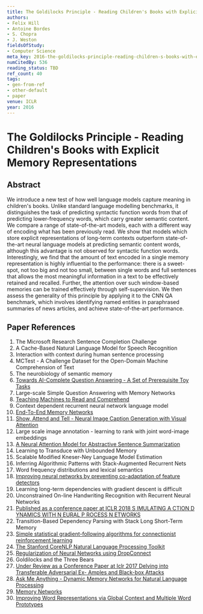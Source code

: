 ```yaml
---
title: The Goldilocks Principle - Reading Children's Books with Explicit Memory Representations
authors:
- Felix Hill
- Antoine Bordes
- S. Chopra
- J. Weston
fieldsOfStudy:
- Computer Science
meta_key: 2016-the-goldilocks-principle-reading-children-s-books-with-explicit-memory-representations
numCitedBy: 536
reading_status: TBD
ref_count: 40
tags:
- gen-from-ref
- other-default
- paper
venue: ICLR
year: 2016
---
```


# The Goldilocks Principle - Reading Children's Books with Explicit Memory Representations

## Abstract

We introduce a new test of how well language models capture meaning in children's books. Unlike standard language modelling benchmarks, it distinguishes the task of predicting syntactic function words from that of predicting lower-frequency words, which carry greater semantic content. We compare a range of state-of-the-art models, each with a different way of encoding what has been previously read. We show that models which store explicit representations of long-term contexts outperform state-of-the-art neural language models at predicting semantic content words, although this advantage is not observed for syntactic function words. Interestingly, we find that the amount of text encoded in a single memory representation is highly influential to the performance: there is a sweet-spot, not too big and not too small, between single words and full sentences that allows the most meaningful information in a text to be effectively retained and recalled. Further, the attention over such window-based memories can be trained effectively through self-supervision. We then assess the generality of this principle by applying it to the CNN QA benchmark, which involves identifying named entities in paraphrased summaries of news articles, and achieve state-of-the-art performance.

## Paper References

1. The Microsoft Research Sentence Completion Challenge
2. A Cache-Based Natural Language Model for Speech Recognition
3. Interaction with context during human sentence processing
4. MCTest - A Challenge Dataset for the Open-Domain Machine Comprehension of Text
5. The neurobiology of semantic memory
6. [Towards AI-Complete Question Answering - A Set of Prerequisite Toy Tasks](2016-towards-ai-complete-question-answering-a-set-of-prerequisite-toy-tasks)
7. Large-scale Simple Question Answering with Memory Networks
8. [Teaching Machines to Read and Comprehend](2015-teaching-machines-to-read-and-comprehend)
9. Context dependent recurrent neural network language model
10. [End-To-End Memory Networks](2015-end-to-end-memory-networks)
11. [Show, Attend and Tell - Neural Image Caption Generation with Visual Attention](2015-show-attend-and-tell-neural-image-caption-generation-with-visual-attention)
12. Large scale image annotation - learning to rank with joint word-image embeddings
13. [A Neural Attention Model for Abstractive Sentence Summarization](2015-a-neural-attention-model-for-abstractive-sentence-summarization)
14. Learning to Transduce with Unbounded Memory
15. Scalable Modified Kneser-Ney Language Model Estimation
16. Inferring Algorithmic Patterns with Stack-Augmented Recurrent Nets
17. Word frequency distributions and lexical semantics
18. [Improving neural networks by preventing co-adaptation of feature detectors](2012-improving-neural-networks-by-preventing-co-adaptation-of-feature-detectors)
19. Learning long-term dependencies with gradient descent is difficult
20. Unconstrained On-line Handwriting Recognition with Recurrent Neural Networks
21. [Published as a conference paper at ICLR 2018 S IMULATING A CTION D YNAMICS WITH N EURAL P ROCESS N ETWORKS](2018-published-as-a-conference-paper-at-iclr-2018-s-imulating-a-ction-d-ynamics-with-n-eural-p-rocess-n-etworks)
22. Transition-Based Dependency Parsing with Stack Long Short-Term Memory
23. [Simple statistical gradient-following algorithms for connectionist reinforcement learning](2004-simple-statistical-gradient-following-algorithms-for-connectionist-reinforcement-learning)
24. [The Stanford CoreNLP Natural Language Processing Toolkit](2014-the-stanford-corenlp-natural-language-processing-toolkit)
25. [Regularization of Neural Networks using DropConnect](2013-regularization-of-neural-networks-using-dropconnect)
26. Goldilocks and the Three Bears
27. [Under Review as a Conference Paper at Iclr 2017 Delving into Transferable Adversarial Ex- Amples and Black-box Attacks](2016-under-review-as-a-conference-paper-at-iclr-2017-delving-into-transferable-adversarial-ex-amples-and-black-box-attacks)
28. [Ask Me Anything - Dynamic Memory Networks for Natural Language Processing](2016-ask-me-anything-dynamic-memory-networks-for-natural-language-processing)
29. [Memory Networks](2015-memory-networks)
30. [Improving Word Representations via Global Context and Multiple Word Prototypes](2012-improving-word-representations-via-global-context-and-multiple-word-prototypes)

